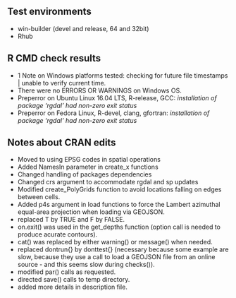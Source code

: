 ## Test environments

* win-builder (devel and release, 64 and 32bit)
* Rhub


## R CMD check results

* 1 Note on Windows platforms tested: checking for future file timestamps | unable to verify current time.
* There were no ERRORS OR WARNINGS on Windows OS. 
* Preperror on Ubuntu Linux 16.04 LTS, R-release, GCC: *installation of package ‘rgdal’ had non-zero exit status*
* Preperror on Fedora Linux, R-devel, clang, gfortran: *installation of package ‘rgdal’ had non-zero exit status*

## Notes about CRAN edits

* Moved to using EPSG codes in spatial operations
* Added NamesIn parameter in create_x functions
* Changed handling of packages dependencies
* Changed crs argument to accommodate rgdal and sp updates
* Modified create_PolyGrids function to avoid locations falling on edges between cells.
* Added p4s argument in load functions to force the Lambert azimuthal equal-area projection when loading via GEOJSON.
* replaced T by TRUE and F by FALSE.
* on.exit() was used in the get_depths function (option call is needed to produce acurate contours).
* cat() was replaced by either warning() or message() when needed.
* replaced dontrun{} by donttest{} (necessary because some example are slow, because they use a call to load a GEOJSON file from an online source - and this seems slow during checks()).
* modified par() calls as requested.
* directed save() calls to temp directory.
* added more details in description file.

